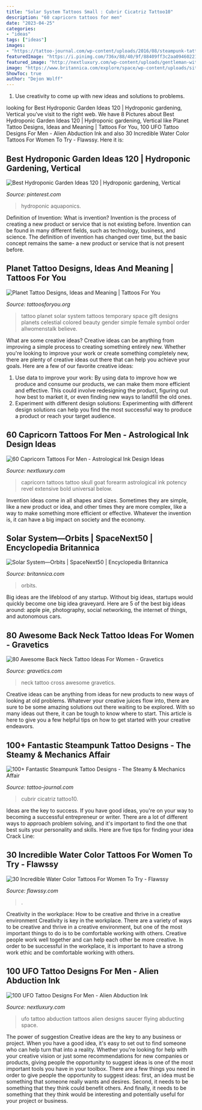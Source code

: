 ```yaml
---
title: "Solar System Tattoos Small : Cubrir Cicatriz Tattoo10"
description: "60 capricorn tattoos for men"
date: "2023-04-25"
categories:
- "ideas"
tags: ["ideas"]
images:
- "https://tattoo-journal.com/wp-content/uploads/2016/08/steampunk-tattoo10-1-650x808.jpg"
featuredImage: "https://i.pinimg.com/736x/88/40/9f/88409ff3c2aa09460221007062a3c0f1.jpg"
featured_image: "http://nextluxury.com/wp-content/uploads/gentleman-with-goat-skull-capricorn-inner-forearm-sleeve-tattoo.jpg"
image: "https://www.britannica.com/explore/space/wp-content/uploads/sites/5/2019/05/0000151476-ebind0106-0221-1024x728.jpg"
ShowToc: true
author: "Dejon Wolff"
---
```



1. Use creativity to come up with new ideas and solutions to problems.

	

		
looking for Best Hydroponic Garden Ideas 120 | Hydroponic gardening, Vertical you've visit to the right web. We have 8 Pictures about Best Hydroponic Garden Ideas 120 | Hydroponic gardening, Vertical like Planet Tattoo Designs, Ideas and Meaning | Tattoos For You, 100 UFO Tattoo Designs For Men - Alien Abduction Ink and also 30 Incredible Water Color Tattoos For Women To Try - Flawssy. Here it is:
		
    
## Best Hydroponic Garden Ideas 120 | Hydroponic Gardening, Vertical

<img loading=lazy src="https://i.pinimg.com/736x/88/40/9f/88409ff3c2aa09460221007062a3c0f1.jpg" onerror="this.onerror=null;this.src='https://tse4.mm.bing.net/th?id=OIP.03chonmRUjZ8ouAJfx9_uQHaLE&amp;pid=15.1';" alt="Best Hydroponic Garden Ideas 120 | Hydroponic gardening, Vertical">

_Source: pinterest.com_

>hydroponic aquaponics. 

	

Definition of Invention: What is invention?
Invention is the process of creating a new product or service that is not existing before. Invention can be found in many different fields, such as technology, business, and science. The definition of invention has changed over time, but the basic concept remains the same- a new product or service that is not present before.

    
## Planet Tattoo Designs, Ideas And Meaning | Tattoos For You

<img loading=lazy src="https://www.tattoosforyou.org/wp-content/uploads/2017/08/Planet-Tattoo.jpg" onerror="this.onerror=null;this.src='https://tse2.mm.bing.net/th?id=OIP.8I70wJt-uJqgLJT4bicF9wHaFj&amp;pid=15.1';" alt="Planet Tattoo Designs, Ideas and Meaning | Tattoos For You">

_Source: tattoosforyou.org_

>tattoo planet solar system tattoos temporary space gift designs planets celestial colored beauty gender simple female symbol order allwomenstalk believe. 

	

What are some creative ideas?
Creative ideas can be anything from improving a simple process to creating something entirely new. Whether you're looking to improve your work or create something completely new, there are plenty of creative ideas out there that can help you achieve your goals. Here are a few of our favorite creative ideas: 
1. Use data to improve your work: By using data to improve how we produce and consume our products, we can make them more efficient and effective. This could involve redesigning the product, figuring out how best to market it, or even finding new ways to landfill the old ones. 
2. Experiment with different design solutions: Experimenting with different design solutions can help you find the most successful way to produce a product or reach your target audience.

    
## 60 Capricorn Tattoos For Men - Astrological Ink Design Ideas

<img loading=lazy src="http://nextluxury.com/wp-content/uploads/gentleman-with-goat-skull-capricorn-inner-forearm-sleeve-tattoo.jpg" onerror="this.onerror=null;this.src='https://tse3.mm.bing.net/th?id=OIP._2UqNGQETd7jYURSfLqXOQHaHs&amp;pid=15.1';" alt="60 Capricorn Tattoos For Men - Astrological Ink Design Ideas">

_Source: nextluxury.com_

>capricorn tattoos tattoo skull goat forearm astrological ink potency revel extensive bold universal below. 

	

Invention ideas come in all shapes and sizes. Sometimes they are simple, like a new product or idea, and other times they are more complex, like a way to make something more efficient or effective. Whatever the invention is, it can have a big impact on society and the economy.

    
## Solar System—Orbits | SpaceNext50 | Encyclopedia Britannica

<img loading=lazy src="https://www.britannica.com/explore/space/wp-content/uploads/sites/5/2019/05/0000151476-ebind0106-0221-1024x728.jpg" onerror="this.onerror=null;this.src='https://tse4.mm.bing.net/th?id=OIP.G7sealLu1tR1tRhwyi5UDAHaFQ&amp;pid=15.1';" alt="Solar System—Orbits | SpaceNext50 | Encyclopedia Britannica">

_Source: britannica.com_

>orbits. 

	

Big ideas are the lifeblood of any startup. Without big ideas, startups would quickly become one big idea graveyard. Here are 5 of the best big ideas around: apple pie, photography, social networking, the internet of things, and autonomous cars.

    
## 80 Awesome Back Neck Tattoo Ideas For Women - Gravetics

<img loading=lazy src="https://www.gravetics.com/wp-content/uploads/2016/11/Cross-Faight-Tattoo-For-Women-On-Back-Of-The-Neck.jpg" onerror="this.onerror=null;this.src='https://tse4.mm.bing.net/th?id=OIP.kCmBuRFUVANAbNBIMcGVkgHaJ4&amp;pid=15.1';" alt="80 Awesome Back Neck Tattoo Ideas For Women - Gravetics">

_Source: gravetics.com_

>neck tattoo cross awesome gravetics. 

	

Creative ideas can be anything from ideas for new products to new ways of looking at old problems. Whatever your creative juices flow into, there are sure to be some amazing solutions out there waiting to be explored. With so many ideas out there, it can be tough to know where to start. This article is here to give you a few helpful tips on how to get started with your creative endeavors.

    
## 100+ Fantastic Steampunk Tattoo Designs - The Steamy &amp; Mechanics Affair

<img loading=lazy src="https://tattoo-journal.com/wp-content/uploads/2016/08/steampunk-tattoo10-1-650x808.jpg" onerror="this.onerror=null;this.src='https://tse2.mm.bing.net/th?id=OIP.jf_lJfjG_dF2pn3SSDVRAwHaJN&amp;pid=15.1';" alt="100+ Fantastic Steampunk Tattoo Designs - The Steamy &amp; Mechanics Affair">

_Source: tattoo-journal.com_

>cubrir cicatriz tattoo10. 

	

Ideas are the key to success. If you have good ideas, you're on your way to becoming a successful entrepreneur or writer. There are a lot of different ways to approach problem solving, and it's important to find the one that best suits your personality and skills. Here are five tips for finding your idea Crack Line:

    
## 30 Incredible Water Color Tattoos For Women To Try - Flawssy

<img loading=lazy src="https://www.flawssy.com/wp-content/uploads/2016/04/Watercolor-Rose-Tattoo-On-Shoulder.jpg" onerror="this.onerror=null;this.src='https://tse3.mm.bing.net/th?id=OIP.hGef4pKbCKmUfsLrs0mpyQHaJ6&amp;pid=15.1';" alt="30 Incredible Water Color Tattoos For Women To Try - Flawssy">

_Source: flawssy.com_

>. 

	

Creativity in the workplace: How to be creative and thrive in a creative environment
Creativity is key in the workplace. There are a variety of ways to be creative and thrive in a creative environment, but one of the most important things to do is to be comfortable working with others. Creative people work well together and can help each other be more creative. In order to be successful in the workplace, it is important to have a strong work ethic and be comfortable working with others.

    
## 100 UFO Tattoo Designs For Men - Alien Abduction Ink

<img loading=lazy src="http://nextluxury.com/wp-content/uploads/fascinating-ufo-abducting-human-tattoo-males-calves.jpg" onerror="this.onerror=null;this.src='https://tse1.mm.bing.net/th?id=OIP.bgQriQo2b1i7klcTabEoBQHaJ4&amp;pid=15.1';" alt="100 UFO Tattoo Designs For Men - Alien Abduction Ink">

_Source: nextluxury.com_

>ufo tattoo abduction tattoos alien designs saucer flying abducting space. 

	

The power of suggestion
Creative ideas are the key to any business or project. When you have a good idea, it's easy to set out to find someone who can help turn that into a reality. Whether you're looking for help with your creative vision or just some recommendations for new companies or products, giving people the opportunity to suggest ideas is one of the most important tools you have in your toolbox.
There are a few things you need in order to give people the opportunity to suggest ideas: first, an idea must be something that someone really wants and desires. Second, it needs to be something that they think could benefit others. And finally, it needs to be something that they think would be interesting and potentially useful for your project or business.

